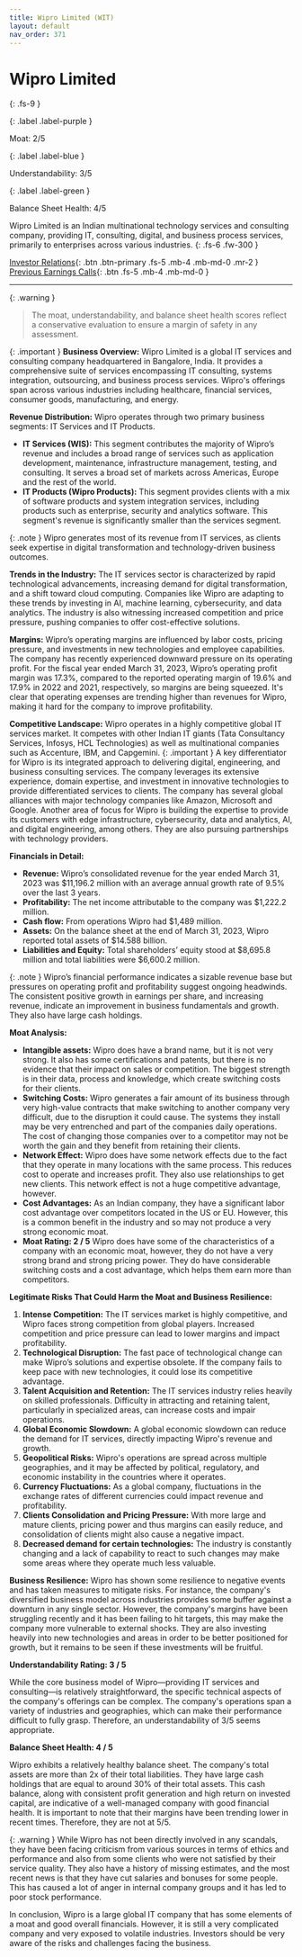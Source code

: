```yaml
---
title: Wipro Limited (WIT)
layout: default
nav_order: 371
---
```


# Wipro Limited
{: .fs-9 }

{: .label .label-purple }

Moat: 2/5

{: .label .label-blue }

Understandability: 3/5

{: .label .label-green }

Balance Sheet Health: 4/5

Wipro Limited is an Indian multinational technology services and consulting company, providing IT, consulting, digital, and business process services, primarily to enterprises across various industries.
{: .fs-6 .fw-300 }

[Investor Relations](https://www.google.com/search?q=WIT+investor+relations){: .btn .btn-primary .fs-5 .mb-4 .mb-md-0 .mr-2 }
[Previous Earnings Calls](https://discountingcashflows.com/company/WIT/transcripts/){: .btn .fs-5 .mb-4 .mb-md-0 }

---

{: .warning }
>The moat, understandability, and balance sheet health scores reflect a conservative evaluation to ensure a margin of safety in any assessment.



{: .important }
**Business Overview:** Wipro Limited is a global IT services and consulting company headquartered in Bangalore, India. It provides a comprehensive suite of services encompassing IT consulting, systems integration, outsourcing, and business process services. Wipro's offerings span across various industries including healthcare, financial services, consumer goods, manufacturing, and energy.

**Revenue Distribution:** Wipro operates through two primary business segments: IT Services and IT Products.

*  **IT Services (WIS):** This segment contributes the majority of Wipro’s revenue and includes a broad range of services such as application development, maintenance, infrastructure management, testing, and consulting. It serves a broad set of markets across Americas, Europe and the rest of the world. 
*  **IT Products (Wipro Products):** This segment provides clients with a mix of software products and system integration services, including products such as enterprise, security and analytics software. This segment's revenue is significantly smaller than the services segment.
   
{: .note }
Wipro generates most of its revenue from IT services, as clients seek expertise in digital transformation and technology-driven business outcomes.

**Trends in the Industry:** The IT services sector is characterized by rapid technological advancements, increasing demand for digital transformation, and a shift toward cloud computing. Companies like Wipro are adapting to these trends by investing in AI, machine learning, cybersecurity, and data analytics. The industry is also witnessing increased competition and price pressure, pushing companies to offer cost-effective solutions.

**Margins:**  Wipro’s operating margins are influenced by labor costs, pricing pressure, and investments in new technologies and employee capabilities. The company has recently experienced downward pressure on its operating profit. For the fiscal year ended March 31, 2023, Wipro’s operating profit margin was 17.3%, compared to the reported operating margin of 19.6% and 17.9% in 2022 and 2021, respectively, so margins are being squeezed. It's clear that operating expenses are trending higher than revenues for Wipro, making it hard for the company to improve profitability.

**Competitive Landscape:** Wipro operates in a highly competitive global IT services market. It competes with other Indian IT giants (Tata Consultancy Services, Infosys, HCL Technologies) as well as multinational companies such as Accenture, IBM, and Capgemini.
{: .important }
A key differentiator for Wipro is its integrated approach to delivering digital, engineering, and business consulting services. The company leverages its extensive experience, domain expertise, and investment in innovative technologies to provide differentiated services to clients.
The company has several global alliances with major technology companies like Amazon, Microsoft and Google.
Another area of focus for Wipro is building the expertise to provide its customers with edge infrastructure, cybersecurity, data and analytics, AI, and digital engineering, among others.
They are also pursuing partnerships with technology providers.

**Financials in Detail:**

*   **Revenue:** Wipro’s consolidated revenue for the year ended March 31, 2023 was $11,196.2 million with an average annual growth rate of 9.5% over the last 3 years. 
 *  **Profitability:** The net income attributable to the company was $1,222.2 million.
*   **Cash flow:** From operations Wipro had $1,489 million.
*   **Assets:** On the balance sheet at the end of March 31, 2023, Wipro reported total assets of $14.588 billion.
*  **Liabilities and Equity:** Total shareholders’ equity stood at $8,695.8 million and total liabilities were $6,600.2 million.

{: .note }
Wipro’s financial performance indicates a sizable revenue base but pressures on operating profit and profitability suggest ongoing headwinds. The consistent positive growth in earnings per share, and increasing revenue, indicate an improvement in business fundamentals and growth. They also have large cash holdings.

**Moat Analysis:**

*   **Intangible assets:** Wipro does have a brand name, but it is not very strong. It also has some certifications and patents, but there is no evidence that their impact on sales or competition. The biggest strength is in their data, process and knowledge, which create switching costs for their clients.
*   **Switching Costs:** Wipro generates a fair amount of its business through very high-value contracts that make switching to another company very difficult, due to the disruption it could cause. The systems they install may be very entrenched and part of the companies daily operations. The cost of changing those companies over to a competitor may not be worth the gain and they benefit from retaining their clients.
*   **Network Effect:** Wipro does have some network effects due to the fact that they operate in many locations with the same process. This reduces cost to operate and increases profit. They also use relationships to get new clients. This network effect is not a huge competitive advantage, however.
*   **Cost Advantages:**  As an Indian company, they have a significant labor cost advantage over competitors located in the US or EU. However, this is a common benefit in the industry and so may not produce a very strong economic moat.
* **Moat Rating: 2 / 5** Wipro does have some of the characteristics of a company with an economic moat, however, they do not have a very strong brand and strong pricing power. They do have considerable switching costs and a cost advantage, which helps them earn more than competitors.

**Legitimate Risks That Could Harm the Moat and Business Resilience:**

1.  **Intense Competition:** The IT services market is highly competitive, and Wipro faces strong competition from global players. Increased competition and price pressure can lead to lower margins and impact profitability.
2.  **Technological Disruption:** The fast pace of technological change can make Wipro’s solutions and expertise obsolete. If the company fails to keep pace with new technologies, it could lose its competitive advantage.
3.  **Talent Acquisition and Retention:** The IT services industry relies heavily on skilled professionals. Difficulty in attracting and retaining talent, particularly in specialized areas, can increase costs and impair operations.
4.  **Global Economic Slowdown:** A global economic slowdown can reduce the demand for IT services, directly impacting Wipro's revenue and growth.
5.   **Geopolitical Risks:** Wipro's operations are spread across multiple geographies, and it may be affected by political, regulatory, and economic instability in the countries where it operates. 
6.  **Currency Fluctuations:** As a global company, fluctuations in the exchange rates of different currencies could impact revenue and profitability.
7.  **Clients Consolidation and Pricing Pressure:** With more large and mature clients, pricing power and thus margins can easily reduce, and consolidation of clients might also cause a negative impact.
8. **Decreased demand for certain technologies:** The industry is constantly changing and a lack of capability to react to such changes may make some areas where they operate much less valuable.

**Business Resilience:** Wipro has shown some resilience to negative events and has taken measures to mitigate risks. For instance, the company's diversified business model across industries provides some buffer against a downturn in any single sector. However, the company's margins have been struggling recently and it has been failing to hit targets, this may make the company more vulnerable to external shocks. They are also investing heavily into new technologies and areas in order to be better positioned for growth, but it remains to be seen if these investments will be fruitful.

**Understandability Rating: 3 / 5**

While the core business model of Wipro—providing IT services and consulting—is relatively straightforward, the specific technical aspects of the company's offerings can be complex. The company's operations span a variety of industries and geographies, which can make their performance difficult to fully grasp.
Therefore, an understandability of 3/5 seems appropriate.

**Balance Sheet Health: 4 / 5**

Wipro exhibits a relatively healthy balance sheet. The company's total assets are more than 2x of their total liabilities. They have large cash holdings that are equal to around 30% of their total assets. This cash balance, along with consistent profit generation and high return on invested capital, are indicative of a well-managed company with good financial health.
It is important to note that their margins have been trending lower in recent times. Therefore, they are not at 5/5.

{: .warning }
While Wipro has not been directly involved in any scandals, they have been facing criticism from various sources in terms of ethics and performance and also from some clients who were not satisfied by their service quality. They also have a history of missing estimates, and the most recent news is that they have cut salaries and bonuses for some people. This has caused a lot of anger in internal company groups and it has led to poor stock performance.

In conclusion, Wipro is a large global IT company that has some elements of a moat and good overall financials. However, it is still a very complicated company and very exposed to volatile industries. Investors should be very aware of the risks and challenges facing the business.